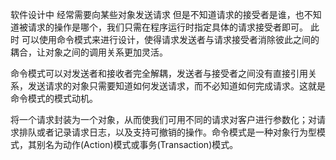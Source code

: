 软件设计中 经常需要向某些对象发送请求 但是不知道请求的接受者是谁，也不知道被请求的操作是哪个，我们只需在程序运行时指定具体的请求接受者即可。
此时 可以使用命令模式来进行设计，使得请求发送者与请求接受者消除彼此之间的耦合，让对象之间的调用关系更加灵活。

命令模式可以对发送者和接收者完全解耦，发送者与接受者之间没有直接引用关系，发送请求的对象只需要知道如何发送请求，而不必知道如何完成请求。这就是命令模式的模式动机。


将一个请求封装为一个对象，从而使我们可用不同的请求对客户进行参数化；对请求排队或者记录请求日志，以及支持可撤销的操作。命令模式是一种对象行为型模式，其别名为动作(Action)模式或事务(Transaction)模式。
